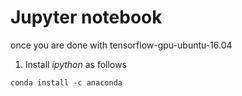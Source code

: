 # Jupyter notebook

once you are done with tensorflow-gpu-ubuntu-16.04

1. Install *ipython* as follows 
```
conda install -c anaconda 
```
